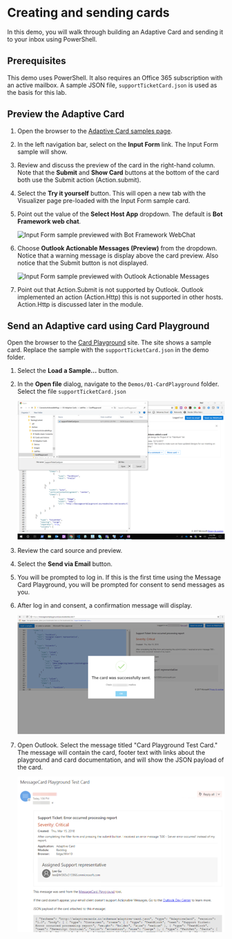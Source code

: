 # Creating and sending cards

In this demo, you will walk through building an Adaptive Card and sending it to your inbox using PowerShell.

## Prerequisites

This demo uses PowerShell. It also requires an Office 365 subscription with an active mailbox. A sample JSON file, `supportTicketCard.json` is used as the basis for this lab.

## Preview the Adaptive Card

1. Open the browser to the [Adaptive Card samples page](http://adaptivecards.io/samples/).
1. In the left navigation bar, select on the **Input Form** link. The Input Form sample will show.
1. Review and discuss the preview of the card in the right-hand column. Note that the **Submit** and **Show Card** buttons at the bottom of the card both use the Submit action (Action.submit).
1. Select the **Try it yourself** button. This will open a new tab with the Visualizer page pre-loaded with the Input Form sample card.
1. Point out the value of the **Select Host App** dropdown. The default is **Bot Framework web chat**.

    ![Input Form sample previewed with Bot Framework WebChat](../../InputFormBotPreview.png)

1. Choose **Outlook Actionable Messages (Preview)** from the dropdown. Notice that a warning message is display above the card preview. Also notice that the Submit button is not displayed.

    ![Input Form sample previewed with Outlook Actionable Messages](../../InputForOutlookPreview.png)

1. Point out that Action.Submit is not supported by Outlook. Outlook implemented an action (Action.Http) this is not supported in other hosts. Action.Http is discussed later in the module.

## Send an Adaptive card using Card Playground

Open the browser to the [Card Playground](https://messagecardplayground.azurewebsites.net) site. The site shows a sample card. Replace the sample with the `supportTicketCard.json` in the demo folder.

1. Select the **Load a Sample...** button.
1. In the **Open file** dialog, navigate to the `Demos/01-CardPlayground` folder. Select the file `supportTicketCard.json`

    ![Card Playground Open dialog](PlaygroundOpen.png)

1. Review the card source and preview.
1. Select the **Send via Email** button.
1. You will be prompted to log in. If this is the first time using the Message Card Playground, you will be prompted for consent to send messages as you.
1. After log in and consent, a confirmation message will display.

    ![Send Confirmation](../../Images/SendConfirmation.png)

1. Open Outlook. Select the message titled "Card Playground Test Card." The message will contain the card, footer text with links about the playground and card documentation, and will show the JSON payload of the card.

    ![Adaptive Card in Outlook](../../Images/AdaptiveCardInOutlook.png)
